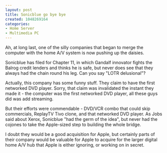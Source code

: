 ```yaml
--- 
layout: post
title: Sonicblue go bye bye
created: 1048269164
categories: 
- Home Server
- Multimedia PC
---
```

Ah, at long last, one of the silly companies that began to merge the computer with the home A/V system is now pushing up the daisies.

Sonicblue has filed for Chapter 11, in which Gandalf innovator fights the Balrog credit lenders and thinks he is safe, but never does see that they always had the chain round his leg.  Can you say "LOTR delusional"?

Actually, this company has some funny stuff.  They claim to have the first networked DVD player.  Sorry, that claim was invalidated the instant they made it - the computer was the first networked DVD player, all these guys did was add streaming.

But their efforts were commendable - DVD/VCR combo that could skip commercials, ReplayTV Tivo clone, and that networked DVD player.  As Jobs said about Xerox, Sonicblue "had the germ of the idea", but never had the cojones to take the Apple-sized step to building the whole bridge.

I doubt they would be a good acquisition for Apple, but certainly parts of their company would be valuable for Apple to acquire for the larger digital home A/V hub that Apple is either ignoring, or working on in secret.

